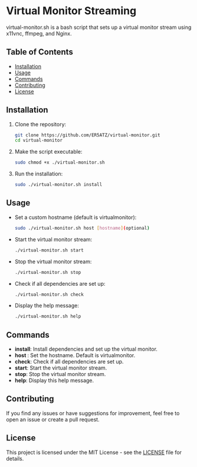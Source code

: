 # Virtual Monitor Streaming

virtual-monitor.sh is a bash script that sets up a virtual monitor stream using x11vnc, ffmpeg, and Nginx.

## Table of Contents

- [Installation](#installation)
- [Usage](#usage)
- [Commands](#commands)
- [Contributing](#contributing)
- [License](#license)

## Installation

1. Clone the repository:

    ```bash
    git clone https://github.com/ER5ATZ/virtual-monitor.git
    cd virtual-monitor
    ```

2. Make the script executable:

    ```bash
    sudo chmod +x ./virtual-monitor.sh
    ```

3. Run the installation:

    ```bash
    sudo ./virtual-monitor.sh install
    ```

## Usage

- Set a custom hostname (default is virtualmonitor):

    ```bash
    sudo ./virtual-monitor.sh host [hostname](optional)
    ```

- Start the virtual monitor stream:

    ```bash
    ./virtual-monitor.sh start
    ```

- Stop the virtual monitor stream:

    ```bash
    ./virtual-monitor.sh stop
    ```

- Check if all dependencies are set up:

    ```bash
    ./virtual-monitor.sh check
    ```

- Display the help message:

    ```bash
    ./virtual-monitor.sh help
    ```

## Commands

- **install**: Install dependencies and set up the virtual monitor.
- **host <name>**: Set the hostname. Default is virtualmonitor.
- **check**: Check if all dependencies are set up.
- **start**: Start the virtual monitor stream.
- **stop**: Stop the virtual monitor stream.
- **help**: Display this help message.

## Contributing

If you find any issues or have suggestions for improvement, feel free to open an issue or create a pull request.

## License

This project is licensed under the MIT License - see the [LICENSE](LICENSE) file for details.

